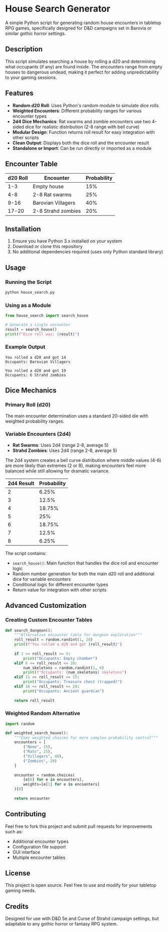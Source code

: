 # House Search Generator

A simple Python script for generating random house encounters in tabletop RPG games, specifically designed for D&D campaigns set in Barovia or similar gothic horror settings.

## Description

This script simulates searching a house by rolling a d20 and determining what occupants (if any) are found inside. The encounters range from empty houses to dangerous undead, making it perfect for adding unpredictability to your gaming sessions.

## Features

- **Random d20 Roll**: Uses Python's random module to simulate dice rolls
- **Weighted Encounters**: Different probability ranges for various encounter types
- **2d4 Dice Mechanics**: Rat swarms and zombie encounters use two 4-sided dice for realistic distribution (2-8 range with bell curve)
- **Modular Design**: Function returns roll result for easy integration with other scripts
- **Clean Output**: Displays both the dice roll and the encounter result
- **Standalone or Import**: Can be run directly or imported as a module

## Encounter Table

| d20 Roll | Encounter | Probability |
|----------|-----------|-------------|
| 1-3      | Empty house | 15% |
| 4-8      | 2-8 Rat swarms | 25% |
| 9-16     | Barovian Villagers | 40% |
| 17-20    | 2-8 Strahd zombies | 20% |

## Installation

1. Ensure you have Python 3.x installed on your system
2. Download or clone this repository
3. No additional dependencies required (uses only Python standard library)

## Usage

### Running the Script

```bash
python house_search.py
```

### Using as a Module

```python
from house_search import search_house

# Generate a single encounter
result = search_house()
print(f"Dice roll was: {result}")
```

### Example Output

```
You rolled a d20 and got 14
Occupants: Barovian Villagers
```

```
You rolled a d20 and got 19
Occupants: 6 Strahd zombies
```

## Dice Mechanics

### Primary Roll (d20)
The main encounter determination uses a standard 20-sided die with weighted probability ranges.

### Variable Encounters (2d4)
- **Rat Swarms**: Uses 2d4 (range 2-8, average 5)
- **Strahd Zombies**: Uses 2d4 (range 2-8, average 5)

The 2d4 system creates a bell curve distribution where middle values (4-6) are more likely than extremes (2 or 8), making encounters feel more balanced while still allowing for dramatic variance.

| 2d4 Result | Probability |
|------------|-------------|
| 2 | 6.25% |
| 3 | 12.5% |
| 4 | 18.75% |
| 5 | 25% |
| 6 | 18.75% |
| 7 | 12.5% |
| 8 | 6.25% |

The script contains:
- `search_house()`: Main function that handles the dice roll and encounter logic
- Random number generation for both the main d20 roll and additional dice for variable encounters
- Conditional logic for different encounter types
- Return value for integration with other scripts

## Advanced Customization

### Creating Custom Encounter Tables

```python
def search_dungeon():
    """Alternative encounter table for dungeon exploration"""
    roll_result = random.randint(1, 20)
    print(f"You rolled a d20 and got {roll_result}")
    
    if 1 <= roll_result <= 5:
        print("Occupants: Empty chamber")
    elif 6 <= roll_result <= 10:
        num_skeletons = random.randint(1, 6)
        print(f"Occupants: {num_skeletons} skeletons")
    elif 11 <= roll_result <= 15:
        print("Occupants: Treasure chest (trapped)")
    elif 16 <= roll_result <= 20:
        print("Occupants: Ancient guardian")
    
    return roll_result
```

### Weighted Random Alternative

```python
import random

def weighted_search_house():
    """Uses weighted choices for more complex probability control"""
    encounters = [
        ("None", 15),
        ("Rats", 25), 
        ("Villagers", 40),
        ("Zombies", 20)
    ]
    
    encounter = random.choices(
        [e[0] for e in encounters],
        weights=[e[1] for e in encounters]
    )[0]
    
    return encounter
```

## Contributing

Feel free to fork this project and submit pull requests for improvements such as:
- Additional encounter types
- Configuration file support
- GUI interface
- Multiple encounter tables

## License

This project is open source. Feel free to use and modify for your tabletop gaming needs.

## Credits

Designed for use with D&D 5e and Curse of Strahd campaign settings, but adaptable to any gothic horror or fantasy RPG system.